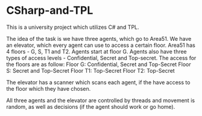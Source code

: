 # CSharp-and-TPL
This is a university project which utilizes C# and TPL.

The idea of the task is we have three agents, which go to Area51. We have an elevator, which every agent can use to access a certain floor.
Area51 has 4 floors - G, S, T1 and T2. Agents start at floor G. Agents also have three types of access levels - Confidential, Secret and Top-secret.
The access for the floors are as follow:
Floor G: Confidential, Secret and Top-Secret
Floor S: Secret and Top-Secret
Floor T1: Top-Secret
Floor T2: Top-Secret

The elevator has a scanner which scans each agent, if the have access to the floor which they have chosen.

All three agents and the elevator are controlled by threads and movement is random, as well as decisions (if the agent should work or go home).
